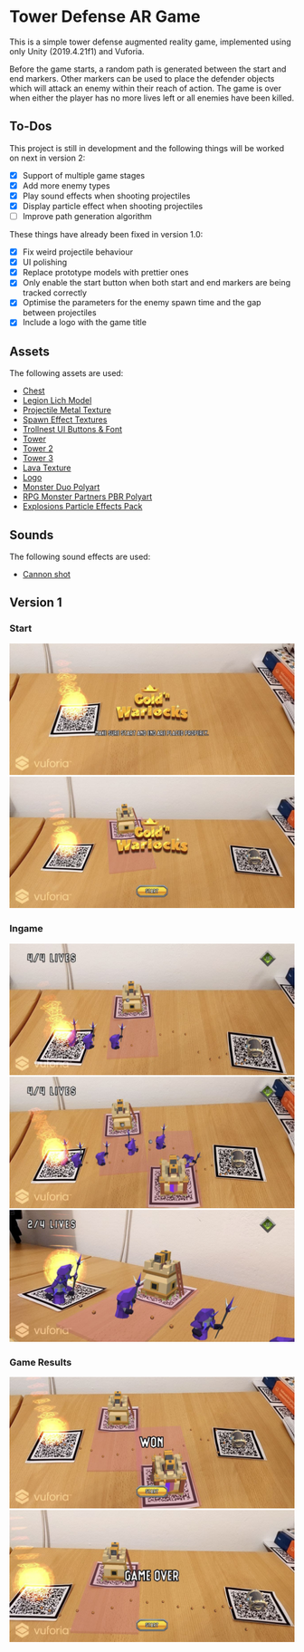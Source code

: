 # Tower Defense AR Game
This is a simple tower defense augmented reality game, implemented using only Unity (2019.4.21f1) and Vuforia.

Before the game starts, a random path is generated between the start and end markers. Other markers can be used to place the defender objects 
which will attack an enemy within their reach of action. The game is over when either the player has no more lives left or all enemies have been killed.

## To-Dos
This project is still in development and the following things will be worked on next in version 2:
  - [x] Support of multiple game stages
  - [x] Add more enemy types 
  - [x] Play sound effects when shooting projectiles
  - [x] Display particle effect when shooting projectiles
  - [ ] Improve path generation algorithm

These things have already been fixed in version 1.0:
  - [x] Fix weird projectile behaviour
  - [x] UI polishing
  - [x] Replace prototype models with prettier ones
  - [x] Only enable the start button when both start and end markers are being tracked correctly  
  - [x] Optimise the parameters for the enemy spawn time and the gap between projectiles  
  - [x] Include a logo with the game title

## Assets
The following assets are used:
* [Chest](https://assetstore.unity.com/packages/3d/props/stylized-fantasy-chest-pbr-154229)
* [Legion Lich Model](https://assetstore.unity.com/packages/3d/characters/humanoids/fantasy/mini-legion-lich-pbr-hp-polyart-91497)
* [Projectile Metal Texture](https://assetstore.unity.com/packages/2d/textures-materials/metals/metal-06-23812)
* [Spawn Effect Textures](https://assetstore.unity.com/packages/2d/textures-materials/abstract/vibrant-effect-textures-sample-35514)
* [Trollnest UI Buttons & Font](https://assetstore.unity.com/packages/2d/gui/icons/trollnest-free-ui-buttons-140934)
* [Tower](https://assetstore.unity.com/packages/3d/environments/fantasy/meshtint-free-turret-tower-mega-toon-series-155310)
* [Tower 2](https://assetstore.unity.com/packages/3d/environments/fantasy/meshtint-free-turret-tower-02-mega-toon-series-157322)
* [Tower 3](https://assetstore.unity.com/packages/3d/environments/fantasy/meshtint-free-turret-tower-03-mega-toon-series-157654)
* [Lava Texture](https://assetstore.unity.com/packages/2d/textures-materials/nature/stylized-lava-texture-153161)
* [Logo](https://assetstore.unity.com/packages/2d/gui/icons/20-logo-templates-with-customizable-psd-vector-sources-174999)
* [Monster Duo Polyart](https://assetstore.unity.com/packages/3d/characters/creatures/rpg-monster-duo-pbr-polyart-157762)
* [RPG Monster Partners PBR Polyart](https://assetstore.unity.com/packages/3d/characters/creatures/rpg-monster-partners-pbr-polyart-168251)
* [Explosions Particle Effects Pack](https://assetstore.unity.com/packages/essentials/asset-packs/unity-particle-pack-5-x-73777)

## Sounds
The following sound effects are used:
* [Cannon shot](http://creativesounddesign.com/sound/mp3_14/Cannon_Back_Powder_Shot.mp3)

## Version 1
### Start
![Start Missing Trackers](./Screenshots/screenshot_10.jpg)
![Ready](./Screenshots/screenshot_7.jpg)

### Ingame
![Playing In Progress Single Tower](./Screenshots/screenshot_6.jpg)
![Playing In Progress Two Towers](./Screenshots/screenshot_5.jpg)
![Playing Close Up](./Screenshots/screenshot_2.jpg)

### Game Results
![Won](./Screenshots/screenshot_4.jpg)
![Game Over](./Screenshots/screenshot_1.jpg)

